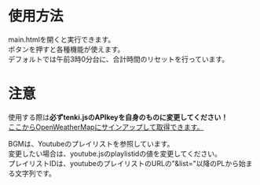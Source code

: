 # 使用方法
main.htmlを開くと実行できます。<br>
ボタンを押すと各種機能が使えます。<br>
デフォルトでは午前3時0分台に、合計時間のリセットを行っています。

# 注意
使用する際は**必ずtenki.jsのAPIkeyを自身のものに変更してください！**<br>
[ここからOpenWeatherMapにサインアップして取得できます。](https://home.openweathermap.org/users/sign_up)<br>

BGMは、Youtubeのプレイリストを参照しています。<br>
変更したい場合は、youtube.jsのplaylistidの値を変更してください。<br>
プレイリストIDは、youtubeのプレイリストのURLの"&list="以降のPLから始まる文字列です。<br>
